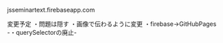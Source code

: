 jsseminartext.firebaseapp.com


変更予定
・問題は隠す
・画像で伝わるように変更
・firebase→GitHubPages
-・querySelectorの廃止-


